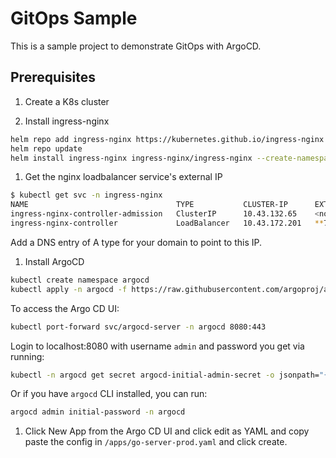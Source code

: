 # GitOps Sample

This is a sample project to demonstrate GitOps with ArgoCD.

## Prerequisites

1. Create a K8s cluster

1. Install ingress-nginx

```bash
helm repo add ingress-nginx https://kubernetes.github.io/ingress-nginx
helm repo update
helm install ingress-nginx ingress-nginx/ingress-nginx --create-namespace --namespace ingress-nginx
```

1. Get the nginx loadbalancer service's external IP

```bash
$ kubectl get svc -n ingress-nginx
NAME                                 TYPE           CLUSTER-IP      EXTERNAL-IP     PORT(S)                      AGE
ingress-nginx-controller-admission   ClusterIP      10.43.132.65    <none>          443/TCP                      3m12s
ingress-nginx-controller             LoadBalancer   10.43.172.201   **74.220.19.189**   80:31297/TCP,443:32408/TCP   3m12s
```

Add a DNS entry of A type for your domain to point to this IP.

1. Install ArgoCD

```bash
kubectl create namespace argocd
kubectl apply -n argocd -f https://raw.githubusercontent.com/argoproj/argo-cd/stable/manifests/install.yaml
```

To access the Argo CD UI:

```bash
kubectl port-forward svc/argocd-server -n argocd 8080:443
```

Login to localhost:8080 with username `admin` and password you get via running:
```bash
kubectl -n argocd get secret argocd-initial-admin-secret -o jsonpath="{.data.password}" | base64 -d
```
Or if you have `argocd` CLI installed, you can run:
```bash
argocd admin initial-password -n argocd
```

1. Click New App from the Argo CD UI and click edit as YAML and copy paste the config in `/apps/go-server-prod.yaml` and click create.